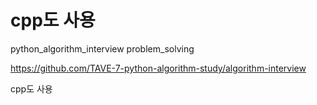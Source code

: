 # cpp도 사용

python_algorithm_interview
problem_solving

https://github.com/TAVE-7-python-algorithm-study/algorithm-interview

cpp도 사용
